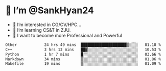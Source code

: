 # 👋 I’m @SankHyan24

- 👀 I’m interested in CG/CV/HPC...
- 🌱 I’m learning CS&T in ZJU.
- 💞️ I want to become more Professional and Powerful


<!---
SankHyan24/SankHyan24 is a ✨ special ✨ repository because its `README.md` (this file) appears on your GitHub profile.
You can click the Preview link to take a look at your changes.
--->
<!--START_SECTION:waka-->

```txt
Other            24 hrs 49 mins  ████████████████████▒░░░░   81.18 %
C++              3 hrs 13 mins   ██▓░░░░░░░░░░░░░░░░░░░░░░   10.53 %
Python           1 hr 7 mins     █░░░░░░░░░░░░░░░░░░░░░░░░   03.66 %
Markdown         34 mins         ▒░░░░░░░░░░░░░░░░░░░░░░░░   01.86 %
Makefile         19 mins         ▒░░░░░░░░░░░░░░░░░░░░░░░░   01.09 %
```

<!--END_SECTION:waka-->
